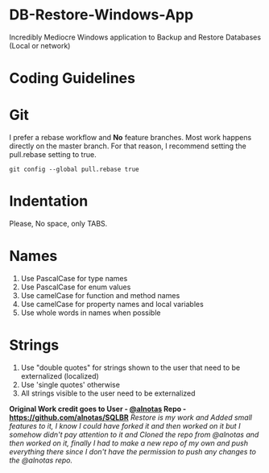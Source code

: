 # DB-Restore-Windows-App
Incredibly Mediocre Windows application to Backup and Restore Databases (Local or network)

# Coding Guidelines

# Git

I prefer a rebase workflow and **No** feature branches. Most work happens directly on the master branch. For that reason, I recommend setting the pull.rebase setting to true.

`git config --global pull.rebase true`

# Indentation
Please, No space, only TABS.

# Names

1. Use PascalCase for type names
2. Use PascalCase for enum values
3. Use camelCase for function and method names
4. Use camelCase for property names and local variables
5. Use whole words in names when possible
   
# Strings

1. Use "double quotes" for strings shown to the user that need to be externalized (localized)
2. Use 'single quotes' otherwise
3. All strings visible to the user need to be externalized



**Original Work credit goes to User - [@alnotas](https://github.com/alnotas) Repo - https://github.com/alnotas/SQLBR**
*Restore is my work and Added small features to it, I know I could have forked it and then worked on it but I somehow didn't pay attention to it and Cloned the repo from @alnotas and then worked on it, finally I had to make a new repo of my own and push everything there since I don't have the permission to push any changes to the @alnotas repo.*
